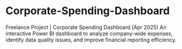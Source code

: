 # Corporate-Spending-Dashboard
Freelance Project | Corporate Spending Dashboard (Apr 2025)  An interactive Power BI dashboard to analyze company-wide expenses, identify data quality issues, and improve financial reporting efficiency.
